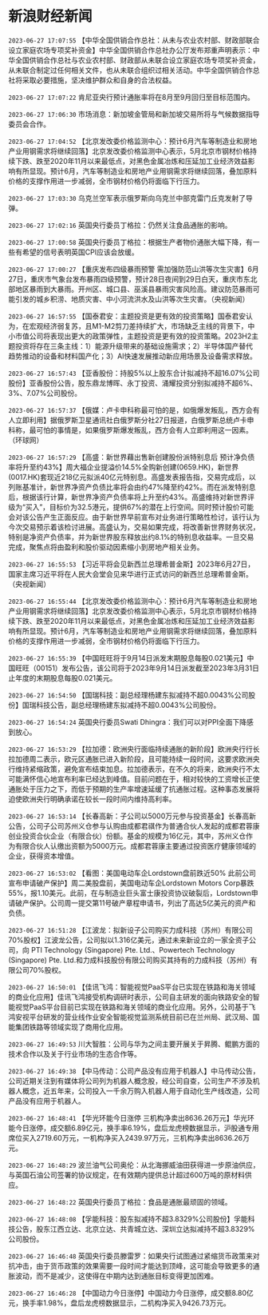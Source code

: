 # 新浪财经新闻
`2023-06-27 17:07:55`   【中华全国供销合作总社：从未与农业农村部、财政部联合设立家庭农场专项奖补资金】中华全国供销合作总社办公厅发布郑重声明表示：中华全国供销合作总社与农业农村部、财政部从未联合设立家庭农场专项奖补资金，从未联合制定过任何相关文件，也从未联合组织过相关活动。中华全国供销合作总社将采取必要措施，坚决维护群众和自身的合法权益。

`2023-06-27 17:07:22` 肯尼亚央行预计通胀率将在8月至9月回归至目标范围内。

`2023-06-27 17:06:30` 市场消息：新加坡金管局和新加坡交易所将与气候数据指导委员会合作。

`2023-06-27 17:04:52` 【北京发改委价格监测中心：预计6月汽车等制造业和房地产业用钢需求将继续回落】北京发改委价格监测中心表示，5月北京市钢材价格持续下跌、跌至2020年11月以来最低点，对黑色金属冶炼和压延加工业经济效益影响有所显现。预计6月，汽车等制造业和房地产业用钢需求将继续回落，叠加原料价格的支撑作用进一步减弱，全市钢材价格仍将面临下行压力。

`2023-06-27 17:03:30`   乌克兰空军表示俄罗斯向乌克兰中部克雷门丘克发射了导弹。

`2023-06-27 17:02:16` 英国央行委员丁格拉：仍然关注食品通胀的影响。

`2023-06-27 17:00:58` 英国央行委员丁格拉：根据生产者物价通胀大幅下降，有一些有希望的信号表明英国CPI应该会放缓。

`2023-06-27 17:00:27` 【重庆发布四级暴雨预警 需加强防范山洪等次生灾害】6月27日，重庆市气象台发布暴雨四级预警，预计28日夜间到29日白天，重庆市东北部地区暴雨到大暴雨。开州区、城口县、巫溪县暴雨灾害风险高。建议防范暴雨可能引发的城乡积涝、地质灾害、中小河流洪水及山洪等次生灾害。（央视新闻）

`2023-06-27 16:57:55` 【国泰君安：主题投资是更有效的投资策略】国泰君安认为，在宏观经济弱复苏，且M1-M2剪刀差持续扩大，市场缺乏主线的背景下，中小市值公司将表现出更大的政策弹性，主题投资是更有效的投资策略。2023H2主题投资将存在三条主线：1）能源升级带来的基础设施需求；2）半导体国产替代趋势推动的设备和材料国产化；3）AI快速发展推动新应用场景及设备需求释放。

`2023-06-27 16:57:43` 【亚香股份：持股5%以上股东合计拟减持不超16.07%公司股份】亚香股份公告，股东鼎龙博晖、永丁投资、涌耀投资分别拟减持不超6%、3%、7.07%公司股份。

`2023-06-27 16:57:37` 【俄媒：卢卡申科称最可怕的是，如俄爆发叛乱，西方会有人立即利用】据俄罗斯卫星通讯社白俄罗斯分社27日报道，白俄罗斯总统卢卡申科称，最可怕的事情是，如果俄罗斯爆发叛乱，西方会有人立即利用这一因素。（环球网）

`2023-06-27 16:57:29` 【高盛：新世界藉出售新创建股份派特别息后 预计净负债率将升至约43%】周大福企业提溢价14.5%全购新创建(0659.HK)，新世界(0017.HK)套现近218亿元拟派40亿元特别息。高盛发表报告指，交易完成后，以列账基准计，新世界净资产负债比率将会由约47%降至约42%。而在派发特别息后，根据该行计算，新世界净资产负债率将上升至约43%。高盛维持对新世界评级为“买入”，目标价为32.5港元，提供67%的潜在上行空间。同时预计股价可能会对该公告产生正面反应。由于新世界早前宣布对业务进行策略性检讨，该行认为今次交易预示着该检讨进展。高盛认为，交易如果完成，将改善新世界财务状况，特别是净资产负债率，并为新世界股东释放出约8.1%的特别息收益率。一旦交易完成，聚焦点将由盈利和股价驱动因素缩小到房地产相关业务。

`2023-06-27 16:55:53` 【习近平将会见新西兰总理希普金斯】2023年6月27日，国家主席习近平将在人民大会堂会见来华进行正式访问的新西兰总理希普金斯。（央视新闻）

`2023-06-27 16:55:44` 【北京发改委价格监测中心：预计6月汽车等制造业和房地产业用钢需求将继续回落】北京发改委价格监测中心表示，5月北京市钢材价格持续下跌、跌至2020年11月以来最低点，对黑色金属冶炼和压延加工业经济效益影响有所显现。预计6月，汽车等制造业和房地产业用钢需求将继续回落，叠加原料价格的支撑作用进一步减弱，全市钢材价格仍将面临下行压力。

`2023-06-27 16:55:39` 【中国旺旺将于9月14日派发末期股息每股0.021美元】中国旺旺（00151）发布公告，该公司将于2023年9月14日派发截至2023年3月31日止年度的末期股息每股0.021美元。

`2023-06-27 16:54:50` 【国瑞科技：副总经理杨建东拟减持不超0.0043%公司股份】国瑞科技公告，副总经理杨建东拟减持不超0.0043%公司股份。

`2023-06-27 16:54:24` 英国央行委员Swati Dhingra：我们可以对PPI全面下降感到放心。

`2023-06-27 16:53:29` 【拉加德：欧洲央行面临持续通胀的新阶段】欧洲央行行长拉加德周二表示，欧元区通胀已进入新阶段，且可能持续一段时间，这要求欧洲央行维持紧缩政策，避免宣布结束加息。拉加德表示，在不久的将来，欧洲央行不太可能满怀信心地宣布利率已经达到峰值。目前问题在于，相对较快的工资增长正使通胀处于压力之下，而低于预期的生产率增速延缓了抗通胀过程。这种事态发展将迫使欧洲央行明确承诺在较长一段时间内维持高利率。

`2023-06-27 16:53:14` 【长春高新：子公司以5000万元参与投资基金】长春高新公告，公司子公司苏州义仓参与认购由成都君祺作为普通合伙人发起的成都君蓉康创业投资合伙企业（有限合伙）份额。基金的规模为16亿元，其中，苏州义仓作为有限合伙人认缴出资额为5000万元。成都君蓉康主要通过投资医疗健康领域的企业，获得资本增值。

`2023-06-27 16:53:02` 【看图：美国电动车企Lordstown盘前跌近50% 此前公司宣布申请破产保护】周二美股盘前，美国电动车企Lordstown Motors Corp暴跌55%，报1.10美元。此前，在与制造业巨头富士康投资协议破裂后，Lordstown申请破产保护。公司周一提交第11号破产章程申请书，列出了高达5亿美元的资产和负债。

`2023-06-27 16:51:28` 【江波龙：拟新设子公司购买力成科技（苏州）有限公司70%股权】江波龙公告，公司拟以1.316亿美元，通过未来新设立的一家全资子公司，向 PTI Technology (Singapore) Pte. Ltd.、Powertech Technology (Singapore) Pte. Ltd.和力成科技股份有限公司购买其持有的力成科技（苏州）有限公司70%股权。

`2023-06-27 16:50:01` 【佳讯飞鸿：智能视觉PaaS平台已实现在铁路和海关领域的商业化应用】佳讯飞鸿接受机构调研时表示，公司自主研发的面向铁路安全的智能视觉PaaS平台目前已实现在铁路和海关领域的商业化应用。另外，公司基于飞鸿安视平台研发的营业线作业安全智能视觉监测系统目前已在兰州局、武汉局、国能集团铁路等领域实现了商用化应用。

`2023-06-27 16:49:53` 川大智胜：公司与华为之间主要开展关于昇腾、鲲鹏方面的技术合作以及关于行业市场的生态合作等。

`2023-06-27 16:49:38` 【中马传动：公司产品没有应用于机器人】中马传动公告，公司近期关注到有媒体将公司列为机器人概念股，经公司自查，公司生产不涉及机器人概念，近五年来，公司投入一千余万购入机器人用于自动化生产线改造，公司产品没有应用于机器人。

`2023-06-27 16:48:41` 【华光环能今日涨停 三机构净卖出8636.26万元】华光环能今日涨停，成交额6.89亿元，换手率6.19%，盘后龙虎榜数据显示，沪股通专用席位买入2719.60万元，一机构净买入2439.97万元，三机构净卖出8636.26万元。

`2023-06-27 16:48:29` 波兰油气公司奥伦：从北海挪威油田获得进一步原油供应，与英国石油公司签署的协议规定，在有效期内提供总计超过600万吨的原材料供应。

`2023-06-27 16:48:22` 英国央行委员丁格拉：食品是通胀最顽固的领域。

`2023-06-27 16:48:08` 【孚能科技：股东拟减持不超3.8329%公司股份】孚能科技公告，股东江西立达、北京立达、共青城立达、深圳立达拟减持不超3.8329%公司股份。

`2023-06-27 16:46:48` 英国央行委员滕雷罗：如果央行试图通过紧缩货币政策来对抗冲击，由于货币政策的效果需要一段时间才能达到顶峰，这可能会导致更多的通胀波动，而不是减少，这使得在中期内达到通胀目标变得更加困难。

`2023-06-27 16:46:28` 【中国动力今日涨停】中国动力今日涨停，成交额8.80亿元，换手率1.98%，盘后龙虎榜数据显示，二机构净买入9426.73万元。

